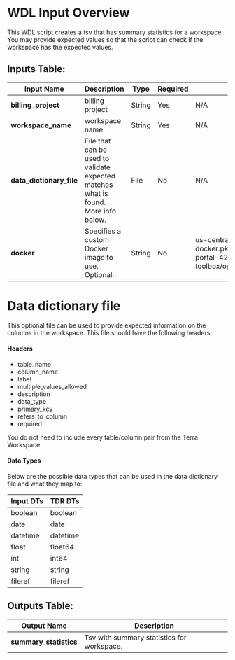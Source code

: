 # WDL Input Overview

This WDL script creates a tsv that has summary statistics for a workspace. You may provide expected values so that the script can check if the workspace has the expected values.

## Inputs Table:
| Input Name               | Description                                                                        | Type   | Required | Default                                                                                     |
|--------------------------|------------------------------------------------------------------------------------|--------|----------|---------------------------------------------------------------------------------------------|
| **billing_project**      | billing project                                                                    | String | Yes      | N/A                                                                                         |
| **workspace_name**       | workspace name.                                                                    | String | Yes      | N/A                                                                                         |
| **data_dictionary_file** | File that can be used to validate expected matches what is found. More info below. | File   | No       | N/A                                                                                         |
| **docker**               | Specifies a custom Docker image to use. Optional.                                  | String | No       | us-central1-docker.pkg.dev/operations-portal-427515/ops-toolbox/ops_terra_utils_slim:latest |

# Data dictionary file

This optional file can be used to provide expected information on the columns in the workspace. This file should have the following headers:

#### Headers
- table_name
- column_name
- label
- multiple_values_allowed
- description
- data_type
- primary_key
- refers_to_column
- required

You do not need to include every table/column pair from the Terra Workspace.

#### Data Types

Below are the possible data types that can be used in the data dictionary file and what they map to:

| Input DTs | TDR DTs  |
|-----------|----------|
| boolean   | boolean  |
| date      | date     |
| datetime  | datetime |
| float     | float64  |
| int       | int64    |
| string    | string   |
| fileref   | fileref  |

## Outputs Table:
| Output Name            | Description                                |
|------------------------|--------------------------------------------|
| **summary_statistics** | Tsv with summary statistics for workspace. |
